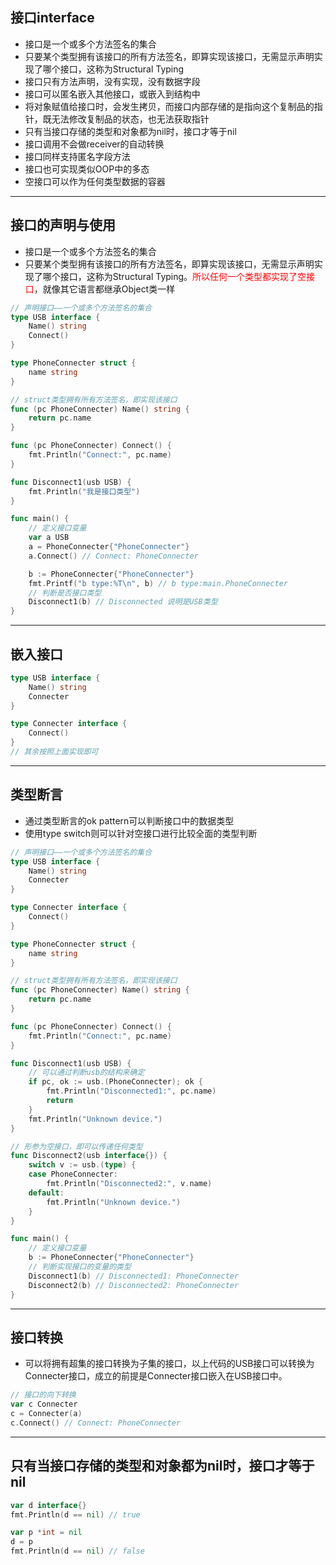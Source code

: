## 接口interface

- 接口是一个或多个方法签名的集合
- 只要某个类型拥有该接口的所有方法签名，即算实现该接口，无需显示声明实现了哪个接口，这称为Structural Typing
- 接口只有方法声明，没有实现，没有数据字段
- 接口可以匿名嵌入其他接口，或嵌入到结构中
- 将对象赋值给接口时，会发生拷贝，而接口内部存储的是指向这个复制品的指针，既无法修改复制品的状态，也无法获取指针
- 只有当接口存储的类型和对象都为nil时，接口才等于nil
- 接口调用不会做receiver的自动转换
- 接口同样支持匿名字段方法
- 接口也可实现类似OOP中的多态
- 空接口可以作为任何类型数据的容器



------

## 接口的声明与使用

- 接口是一个或多个方法签名的集合
- 只要某个类型拥有该接口的所有方法签名，即算实现该接口，无需显示声明实现了哪个接口，这称为Structural Typing。<font color="#ff0000">所以任何一个类型都实现了空接口</font>，就像其它语言都继承Object类一样

```go
// 声明接口——一个或多个方法签名的集合
type USB interface {
	Name() string
	Connect()
}

type PhoneConnecter struct {
	name string
}

// struct类型拥有所有方法签名，即实现该接口
func (pc PhoneConnecter) Name() string {
	return pc.name
}

func (pc PhoneConnecter) Connect() {
	fmt.Println("Connect:", pc.name)
}

func Disconnect1(usb USB) {
	fmt.Println("我是接口类型")
}

func main() {
	// 定义接口变量
	var a USB
	a = PhoneConnecter{"PhoneConnecter"}
	a.Connect() // Connect: PhoneConnecter

	b := PhoneConnecter{"PhoneConnecter"}
	fmt.Printf("b type:%T\n", b) // b type:main.PhoneConnecter
	// 判断是否接口类型
	Disconnect1(b) // Disconnected 说明是USB类型
}
```



------

## 嵌入接口

```go
type USB interface {
	Name() string
	Connecter
}

type Connecter interface {
	Connect()
}
// 其余按照上面实现即可
```



------

## 类型断言

- 通过类型断言的ok pattern可以判断接口中的数据类型
- 使用type switch则可以针对空接口进行比较全面的类型判断

```go
// 声明接口——一个或多个方法签名的集合
type USB interface {
	Name() string
	Connecter
}

type Connecter interface {
	Connect()
}

type PhoneConnecter struct {
	name string
}

// struct类型拥有所有方法签名，即实现该接口
func (pc PhoneConnecter) Name() string {
	return pc.name
}

func (pc PhoneConnecter) Connect() {
	fmt.Println("Connect:", pc.name)
}

func Disconnect1(usb USB) {
	// 可以通过判断usb的结构来确定
	if pc, ok := usb.(PhoneConnecter); ok {
		fmt.Println("Disconnected1:", pc.name)
		return
	}
	fmt.Println("Unknown device.")
}

// 形参为空接口，即可以传递任何类型
func Disconnect2(usb interface{}) {
	switch v := usb.(type) {
	case PhoneConnecter:
		fmt.Println("Disconnected2:", v.name)
	default:
		fmt.Println("Unknown device.")
	}
}

func main() {
	// 定义接口变量
	b := PhoneConnecter{"PhoneConnecter"}
	// 判断实现接口的变量的类型
	Disconnect1(b) // Disconnected1: PhoneConnecter
	Disconnect2(b) // Disconnected2: PhoneConnecter
}
```



------

## 接口转换

- 可以将拥有超集的接口转换为子集的接口，以上代码的USB接口可以转换为Connecter接口，成立的前提是Connecter接口嵌入在USB接口中。

```go
// 接口的向下转换
var c Connecter
c = Connecter(a)
c.Connect() // Connect: PhoneConnecter
```



------

## 只有当接口存储的类型和对象都为nil时，接口才等于nil

```go
var d interface{}
fmt.Println(d == nil) // true

var p *int = nil
d = p
fmt.Println(d == nil) // false
```

